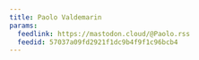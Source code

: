 ```yaml
---
title: Paolo Valdemarin
params:
  feedlink: https://mastodon.cloud/@Paolo.rss
  feedid: 57037a09fd2921f1dc9b4f9f1c96bcb4
---
```

